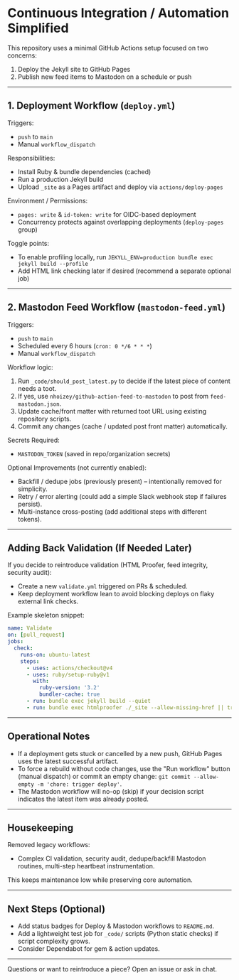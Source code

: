 # Continuous Integration / Automation Simplified

This repository uses a minimal GitHub Actions setup focused on two concerns:

1. Deploy the Jekyll site to GitHub Pages
2. Publish new feed items to Mastodon on a schedule or push

---

## 1. Deployment Workflow (`deploy.yml`)

Triggers:

- `push` to `main`
- Manual `workflow_dispatch`

Responsibilities:

- Install Ruby & bundle dependencies (cached)
- Run a production Jekyll build
- Upload `_site` as a Pages artifact and deploy via `actions/deploy-pages`

Environment / Permissions:

- `pages: write` & `id-token: write` for OIDC-based deployment
- Concurrency protects against overlapping deployments (`deploy-pages` group)

Toggle points:

- To enable profiling locally, run `JEKYLL_ENV=production bundle exec jekyll build --profile`
- Add HTML link checking later if desired (recommend a separate optional job)

---

## 2. Mastodon Feed Workflow (`mastodon-feed.yml`)

Triggers:

- `push` to `main`
- Scheduled every 6 hours (`cron: 0 */6 * * *`)
- Manual `workflow_dispatch`

Workflow logic:

1. Run `_code/should_post_latest.py` to decide if the latest piece of content needs a toot.
2. If yes, use `nhoizey/github-action-feed-to-mastodon` to post from `feed-mastodon.json`.
3. Update cache/front matter with returned toot URL using existing repository scripts.
4. Commit any changes (cache / updated post front matter) automatically.

Secrets Required:

- `MASTODON_TOKEN` (saved in repo/organization secrets)

Optional Improvements (not currently enabled):

- Backfill / dedupe jobs (previously present) – intentionally removed for simplicity.
- Retry / error alerting (could add a simple Slack webhook step if failures persist).
- Multi-instance cross-posting (add additional steps with different tokens).

---

## Adding Back Validation (If Needed Later)

If you decide to reintroduce validation (HTML Proofer, feed integrity, security audit):

- Create a new `validate.yml` triggered on PRs & scheduled.
- Keep deployment workflow lean to avoid blocking deploys on flaky external link checks.

Example skeleton snippet:

```yaml
name: Validate
on: [pull_request]
jobs:
  check:
    runs-on: ubuntu-latest
    steps:
      - uses: actions/checkout@v4
      - uses: ruby/setup-ruby@v1
        with:
          ruby-version: '3.2'
          bundler-cache: true
      - run: bundle exec jekyll build --quiet
      - run: bundle exec htmlproofer ./_site --allow-missing-href || true
```

---

## Operational Notes

- If a deployment gets stuck or cancelled by a new push, GitHub Pages uses the latest successful artifact.
- To force a rebuild without code changes, use the "Run workflow" button (manual dispatch) or commit an empty change: `git commit --allow-empty -m 'chore: trigger deploy'`.
- The Mastodon workflow will no-op (skip) if your decision script indicates the latest item was already posted.

---

## Housekeeping

Removed legacy workflows:

- Complex CI validation, security audit, dedupe/backfill Mastodon routines, multi-step heartbeat instrumentation.

This keeps maintenance low while preserving core automation.

---

## Next Steps (Optional)

- Add status badges for Deploy & Mastodon workflows to `README.md`.
- Add a lightweight test job for `_code/` scripts (Python static checks) if script complexity grows.
- Consider Dependabot for gem & action updates.

---

Questions or want to reintroduce a piece? Open an issue or ask in chat.
